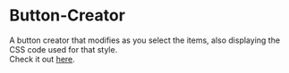 # Button-Creator
A button creator that modifies as you select the items, also displaying the CSS code used for that style.  
Check it out [here](https://bryanbruzinga.github.io/Button-Creator/).
